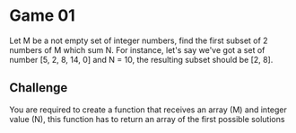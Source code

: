 # Game 01

Let M be a not empty set of integer numbers, find the first subset of 2 numbers of M which sum N.
For instance, let's say we've got a set of number [5, 2, 8, 14, 0] and N = 10, the resulting subset should be [2, 8].

## Challenge
You are required to create a function that receives an array (M) and integer value (N), this function has to return an array of the first possible solutions